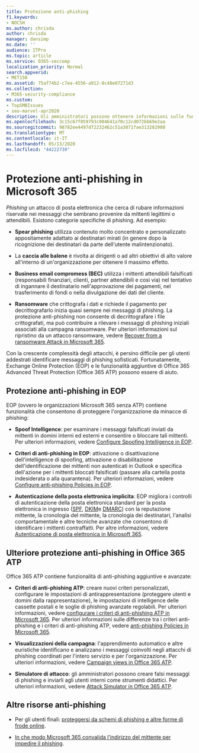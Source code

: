 ```yaml
---
title: Protezione anti-phishing
f1.keywords:
- NOCSH
ms.author: chrisda
author: chrisda
manager: dansimp
ms.date: ''
audience: ITPro
ms.topic: article
ms.service: O365-seccomp
localization_priority: Normal
search.appverid:
- MET150
ms.assetid: 75af74b2-c7ea-4556-a912-8c48e07271d3
ms.collection:
- M365-security-compliance
ms.custom:
- TopSMBIssues
- seo-marvel-apr2020
description: Gli amministratori possono ottenere informazioni sulle funzionalità di protezione anti-phishing in Exchange Online Protection (EOP) e Office 365 Advanced Threat Protection (Office 365 ATP).
ms.openlocfilehash: 3c15c67f059793c904641a70c12cd072bb69e2aa
ms.sourcegitcommit: 98782ee4497d72232462c51a3071fae313282980
ms.translationtype: MT
ms.contentlocale: it-IT
ms.lasthandoff: 05/13/2020
ms.locfileid: "44222730"
---
```

# <a name="anti-phishing-protection-in-microsoft-365"></a>Protezione anti-phishing in Microsoft 365

*Phishing* un attacco di posta elettronica che cerca di rubare informazioni riservate nei messaggi che sembrano provenire da mittenti legittimi o attendibili. Esistono categorie specifiche di phishing. Ad esempio:

- **Spear phishing** utilizza contenuto molto concentrato e personalizzato appositamente adattato ai destinatari mirati (in genere dopo la ricognizione dei destinatari da parte dell'utente malintenzionato).

- La **caccia alle balene** è rivolta ai dirigenti o ad altri obiettivi di alto valore all'interno di un'organizzazione per ottenere il massimo effetto.

- **Business email compromess (BEC)** utilizza i mittenti attendibili falsificati (responsabili finanziari, clienti, partner attendibili e così via) nel tentativo di ingannare il destinatario nell'approvazione dei pagamenti, nel trasferimento di fondi o nella divulgazione dei dati del cliente.

- **Ransomware** che crittografa i dati e richiede il pagamento per decrittografarlo inizia quasi sempre nei messaggi di phishing. La protezione anti-phishing non consente di decrittografare i file crittografati, ma può contribuire a rilevare i messaggi di phishing iniziali associati alla campagna ransomware. Per ulteriori informazioni sul ripristino da un attacco ransomware, vedere [Recover from a ransomware Attack in Microsoft 365](recover-from-ransomware.md).

Con la crescente complessità degli attacchi, è persino difficile per gli utenti addestrati identificare messaggi di phishing sofisticati. Fortunatamente, Exchange Online Protection (EOP) e le funzionalità aggiuntive di Office 365 Advanced Threat Protection (Office 365 ATP) possono essere di aiuto.

## <a name="anti-phishing-protection-in-eop"></a>Protezione anti-phishing in EOP

EOP (ovvero le organizzazioni Microsoft 365 senza ATP) contiene funzionalità che consentono di proteggere l'organizzazione da minacce di phishing:

- **Spoof Intelligence**: per esaminare i messaggi falsificati inviati da mittenti in domini interni ed esterni e consentire o bloccare tali mittenti. Per ulteriori informazioni, vedere [Configure Spoofing Intelligence in EOP](learn-about-spoof-intelligence.md).

- **Criteri di anti-phishing in EOP**: attivazione o disattivazione dell'intelligence di spoofing, attivazione o disabilitazione dell'identificazione dei mittenti non autenticati in Outlook e specifica dell'azione per i mittenti bloccati falsificati (passare alla cartella posta indesiderata o alla quarantena). Per ulteriori informazioni, vedere [Configure anti-phishing Policies in EOP](configure-anti-phishing-policies-eop.md).

- **Autenticazione della posta elettronica implicita**: EOP migliora i controlli di autenticazione della posta elettronica standard per la posta elettronica in ingresso ([SPF](set-up-spf-in-office-365-to-help-prevent-spoofing.md), [DKIM](use-dkim-to-validate-outbound-email.md)e [DMARC](use-dmarc-to-validate-email.md)) con la reputazione mittente, la cronologia del mittente, la cronologia dei destinatari, l'analisi comportamentale e altre tecniche avanzate che consentono di identificare i mittenti contraffatti. Per altre informazioni, vedere [Autenticazione di posta elettronica in Microsoft 365](email-validation-and-authentication.md).

## <a name="additional-anti-phishing-protection-in-office-365-atp"></a>Ulteriore protezione anti-phishing in Office 365 ATP

Office 365 ATP contiene funzionalità di anti-phishing aggiuntive e avanzate:

- **Criteri di anti-phishing ATP**: creare nuovi criteri personalizzati, configurare le impostazioni di antirappresentazione (proteggere utenti e domini dalla rappresentazione), le impostazioni di intelligence delle cassette postali e le soglie di phishing avanzate regolabili. Per ulteriori informazioni, vedere [configurare i criteri di anti-phishing ATP in Microsoft 365](configure-atp-anti-phishing-policies.md). Per ulteriori informazioni sulle differenze tra i criteri anti-phishing e i criteri di anti-phishing ATP, vedere [anti-phishing Policies in Microsoft 365](set-up-anti-phishing-policies.md).

- **Visualizzazioni della campagna**: l'apprendimento automatico e altre euristiche identificano e analizzano i messaggi coinvolti negli attacchi di phishing coordinati per l'intero servizio e per l'organizzazione. Per ulteriori informazioni, vedere [Campaign views in Office 365 ATP](campaigns.md).

- **Simulatore di attacco**: gli amministratori possono creare falsi messaggi di phishing e inviarli agli utenti interni come strumenti didattici. Per ulteriori informazioni, vedere [Attack Simulator in Office 365 ATP](attack-simulator.md).

## <a name="other-anti-phishing-resources"></a>Altre risorse anti-phishing

- Per gli utenti finali: [proteggersi da schemi di phishing e altre forme di frode online](https://support.office.com/article/protect-yourself-from-phishing-schemes-and-other-forms-of-online-fraud-be0de46a-29cd-4c59-aaaf-136cf177d593).

- [In che modo Microsoft 365 convalida l'indirizzo del mittente per impedire il phishing](how-office-365-validates-the-from-address.md).
